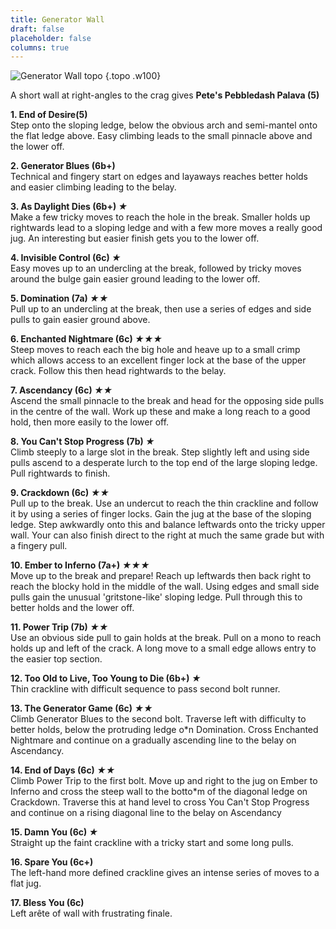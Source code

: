 ```yaml
---
title: Generator Wall
draft: false
placeholder: false
columns: true
---
```


![Generator Wall topo](/img/peak/matlock/generator.jpg)
{.topo .w100}

A short wall at right-angles to the crag gives **Pete's Pebbledash Palava (5)**

**1. End of Desire(5)**  
Step onto the sloping ledge, below the obvious arch and semi-mantel onto the flat ledge above. Easy climbing leads to the small pinnacle above and the lower off.

**2. Generator Blues (6b+)**  
Technical and fingery start on edges and layaways reaches better holds and easier climbing leading to the belay.

**3. As Daylight Dies (6b+) *★***  
Make a few tricky moves to reach the hole in the break. Smaller holds up rightwards lead to a sloping ledge and with a few more moves a really good jug. An interesting but easier finish gets you to the lower off.

**4. Invisible Control (6c) *★***  
Easy moves up to an undercling at the break, followed by tricky moves around the bulge gain easier ground leading to the lower off.

**5. Domination (7a) *★★***  
Pull up to an undercling at the break, then use a series of edges and side pulls to gain easier ground above.

**6. Enchanted Nightmare (6c) *★★★***  
Steep moves to reach each the big hole and heave up to a small crimp which allows access to an excellent finger lock at the base of the upper crack. Follow this then head rightwards to the belay.

**7. Ascendancy (6c) *★★***  
Ascend the small pinnacle to the break and head for the opposing side pulls in the centre of the wall. Work up these and make a long reach to a good hold, then more easily to the lower off.

**8. You Can't Stop Progress (7b) *★***  
Climb steeply to a large slot in the break. Step slightly left and using side pulls ascend to a desperate lurch to the top end of the large sloping ledge. Pull rightwards to finish.

**9. Crackdown (6c) *★★***  
Pull up to the break. Use an undercut to reach the thin crackline and follow it by using a series of finger locks. Gain the jug at the base of the sloping ledge. Step awkwardly onto this and balance leftwards onto the tricky upper wall. Your can also finish direct to the right at much the same grade but with a fingery pull.

**10. Ember to Inferno (7a+) *★★★***  
Move up to the break and prepare! Reach up leftwards then back right to reach the blocky hold in the middle of the wall. Using edges and small side pulls gain the unusual 'gritstone-like' sloping ledge. Pull through this to better holds and the lower off.

**11. Power Trip (7b) *★★***  
Use an obvious side pull to gain holds at the break. Pull on a mono to reach holds up and left of the crack. A long move to a small edge allows entry to the easier top section.

**12. Too Old to Live, Too Young to Die (6b+) *★***  
Thin crackline with difficult sequence to pass second bolt runner.

**13. The Generator Game (6c) *★★***   
Climb Generator Blues to the second bolt. Traverse left with difficulty to better holds, below the protruding ledge o*n Domination. Cross Enchanted Nightmare and continue on a gradually ascending line to the belay on Ascendancy.

**14. End of Days (6c) *★★***  
Climb Power Trip to the first bolt. Move up and right to the jug on Ember to Inferno and cross the steep wall to the botto*m of the diagonal ledge on Crackdown. Traverse this at hand level to cross You Can't Stop Progress and continue on a rising diagonal line to the belay on Ascendancy

**15. Damn You (6c) *★***  
Straight up the faint crackline with a tricky start and some long pulls.

**16. Spare You (6c+)**  
The left-hand more defined crackline gives an intense series of moves to a flat jug.

**17. Bless You (6c)**  
Left arête of wall with frustrating finale.